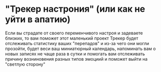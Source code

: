 # "Трекер настрония" (или как не уйти в апатию)
Если вы страдате от своего переменчивого настроя и задеваете близких, то вам поможет этот маленький проект
Трекер будет отслеживать статистику ваших "перепадов" и из-за чего они могли прозойти, будет веси ваш миниатюрный календарь, напоминать вам о новых записях не чаще раза в сутки и помогать вам отслеживать причину возниновения разных типов эмоциий и поможет выйти на "светлую сторону" 
